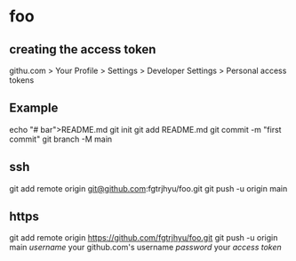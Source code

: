 # foo

## creating the access token
githu.com > Your Profile > Settings > Developer Settings > Personal access tokens

## Example
echo "# bar">README.md
git init
git add README.md
git commit -m "first commit"
git branch -M main

## ssh
git add remote origin git@github.com:fgtrjhyu/foo.git
git push -u origin main

## https
git add remote origin https://github.com/fgtrjhyu/foo.git
git push -u origin main
_username_ your github.com's username
_password_ your *access token*
